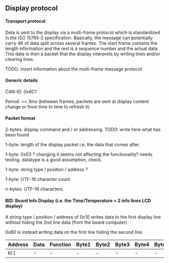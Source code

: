 

## Display protocol

#### Transport protocol

Data is sent to the display via a multi-frame protocol which is standardized in the ISO 15765-2 specification.
Basically, the message can potentially carry 4K of data split across several frames. The start frame contains the length information and the rest is a sequence number and the actual data.
This data is then a packet that the display interprets by writing lines and/or clearing lines.

TODO: insert information about the multi-frame message protocol

#### Generic details

CAN-ID: 0x6C1

Period: =< 3ms (between frames; packets are sent at display content change or from time to time to refresh it)

#### Packet format

2-bytes: display command and / or addressing. TODO: write here what has been found

1-byte: length of the display packet i.e. the data that comes after.

1-byte: 0x03 ? changing it seems not affecting the functionality? needs testing. datatype is a good assumption, check.

1-byte: string type / position / address ?

1-byte: UTF-16 character count

n-bytes: UTF-16 characters.

####  BID: Board Info Display (i.e. the Time/Temperature + 2 info lines LCD display)

A string type / position / address of 0x10 writes data to the first display line without hiding the 2nd line data (from the board computer)

0xB0 is instead writing data on the first line hiding the second line.

| Address | Data | Function | Byte1 | Byte2 | Byte3 | Byte4 | Byte5 | Byte6 | Byte7 | Byte8 |
| ------- | ---- | -------- | ----- | ----- | ----- | ----- | ----- | ----- | ----- | ----- |
| `6C1` | - | - | - | - | - | - | - | - | - | - |


